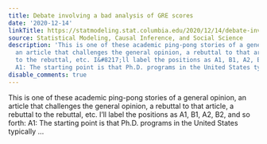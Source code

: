 ```yaml
---
title: Debate involving a bad analysis of GRE scores
date: '2020-12-14'
linkTitle: https://statmodeling.stat.columbia.edu/2020/12/14/debate-involving-a-bad-analysis-of-gre-scores/
source: Statistical Modeling, Causal Inference, and Social Science
description: 'This is one of these academic ping-pong stories of a general opinion,
  an article that challenges the general opinion, a rebuttal to that article, a rebuttal
  to the rebuttal, etc. I&#8217;ll label the positions as A1, B1, A2, B2, and so forth:
  A1: The starting point is that Ph.D. programs in the United States typically ...'
disable_comments: true
---
```

This is one of these academic ping-pong stories of a general opinion, an article that challenges the general opinion, a rebuttal to that article, a rebuttal to the rebuttal, etc. I&#8217;ll label the positions as A1, B1, A2, B2, and so forth: A1: The starting point is that Ph.D. programs in the United States typically ...